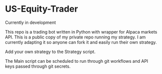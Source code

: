 # US-Equity-Trader

Currently in development

This repo is a trading bot written in Python with wrapper for Alpaca markets API. This is a public copy of my private repo running my strategy. I am currently adapting it 
so anyone can fork it and easily run their own strategy.

Add your own strategy to the Strategy script.

The Main script can be scheduled to run through git workflows and API keys passed through git secrets.
